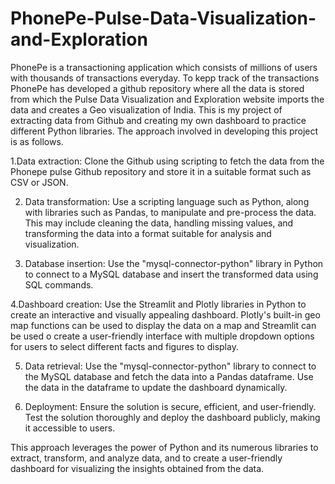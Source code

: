 # PhonePe-Pulse-Data-Visualization-and-Exploration

PhonePe is a transactioning application which consists of millions of users with thousands of transactions everyday. To kepp track of the transactions PhonePe has developed a github repository where all the data is stored from which the Pulse Data Visualization and Exploration website imports the data and creates a Geo visualization of India.
This is my project of extracting data from Github and creating my own dashboard to practice different Python libraries.
The approach involved in developing this project is as follows.

1.Data extraction: Clone the Github using scripting to fetch the data from the Phonepe pulse Github repository and store it in a suitable format such as CSV
or JSON.

2. Data transformation: Use a scripting language such as Python, along with libraries such as Pandas, to manipulate and pre-process the data. This may include cleaning the data, handling missing values, and transforming the data into a format suitable for analysis and visualization.

3. Database insertion: Use the "mysql-connector-python" library in Python to connect to a MySQL database and insert the transformed data using SQL commands.

4.Dashboard creation: Use the Streamlit and Plotly libraries in Python to create an interactive and visually appealing dashboard. Plotly's built-in geo map functions can be used to display the data on a map and Streamlit can be used o create a user-friendly interface with multiple dropdown options for users to select different facts and figures to display.

5. Data retrieval: Use the "mysql-connector-python" library to connect to the MySQL database and fetch the data into a Pandas dataframe. Use the data in the dataframe to update the dashboard dynamically.

6. Deployment: Ensure the solution is secure, efficient, and user-friendly. Test the solution thoroughly and deploy the dashboard publicly, making it
accessible to users.

This approach leverages the power of Python and its numerous libraries to extract, transform, and analyze data, and to create a user-friendly dashboard for visualizing
the insights obtained from the data.
